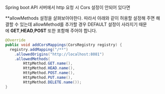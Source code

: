 
Spring boot API 서버에서 http 요청 시 Cors 설정이 안되어 있다면 

**allowMethods 설정을 살펴보아야한다. 
따라서 아래와 같이 허용할 설정해 주면 해결할 수 있는데 allowMethod를 추가할 경우 DEFAULT 설정이 사라지기 때문에 **GET**,**HEAD**,**POST** 또한 포함해 주어야 합니다.

```java
@Override
public void addCorsMappings(CorsRegistry registry) {
  registry.addMapping("/**")
  	.allowedOrigins("http://localhost:8081")
    .allowedMethods(
    	HttpMethod.GET.name(),
    	HttpMethod.HEAD.name(),
    	HttpMethod.POST.name(),
    	HttpMethod.PUT.name(),
    	HttpMethod.DELETE.name());
}
```
```
